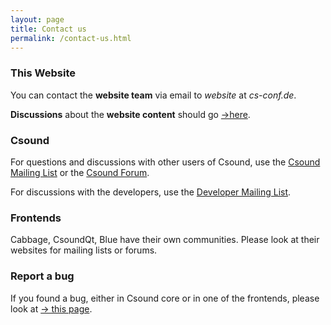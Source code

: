 ```yaml
---
layout: page
title: Contact us
permalink: /contact-us.html
---
```


### This Website

You can contact the **website team** via email to *website* at *cs-conf.de*.

**Discussions** about the **website content** should go [->here](https://github.com/csound/csound.github.io/discussions). 


### Csound

For questions and discussions with other users of Csound, use the [Csound Mailing List](https://listserv.heanet.ie/cgi-bin/wa?A0=CSOUND) or the [Csound Forum](http://forum.csound.com/).

For discussions with the developers, use the [Developer Mailing List](https://listserv.heanet.ie/cgi-bin/wa?A0=CSOUND-DEV).


### Frontends

Cabbage, CsoundQt, Blue have their own communities. Please look at their websites for mailing lists or forums.


### Report a bug

If you found a bug, either in Csound core or in one of the frontends, please look at [-> this page](bugs.html).
